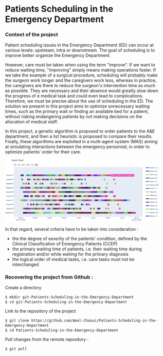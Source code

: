 # Patients Scheduling in the Emergency Department

### Context of the project

Patient scheduling issues in the Emergency Department (ED) can occur at various levels: upstream, intra or downstream. The goal of scheduling is to improve  better organize the Emergency Department.

However, care must be taken when using the term "improve". If we want to reduce waiting time, "improving" simply means making operations faster. If we take the example of a surgical procedure, scheduling will probably make the surgeon work longer and the caregivers work less, whereas in practice, the caregivers are there to reduce the surgeon's intervention time as much as possible. They are necessary and their absence would greatly slow down the progress of e medical task and could even lead to complications. Therefore, we must be precise about the use of scheduling in the ED. The solution we present in this project aims to optimize unnecessary waiting times, such as the primary wait or finding an available bed for a patient, without risking endangering patients by not making decisions on the allocation of medical staff.

In this project, a genetic algorithm is proposed to order patients to the A&E department, and then a list heuristic is proposed to compare their results. Finally, these algorithms are exploited in a multi-agent system (MAS) aiming at simulating interactions between the emergency personnel, in order to optimize patients' order for their care.


![Example of a Gantt Chart displaying the schedule of medical tasks in an ED](schedule.png)

In that regard, several criteria have to be taken into consideration : 
  - the the degree of severity of the patients' condition, defined by the Clinical Classification of Emergency Patients (CCEP) 
  - the primary waiting time of patients, i.e. their waiting time during registration and/or while waiting for the primary diagnosis
  - the logical order of medical tasks, i.e. care tasks must not be interchanged


### Recovering the project from Github : 

Create a directory

    $ mkdir git-Patients-Scheduling-in-the-Emergency-Department  
    $ cd git-Patients-Scheduling-in-the-Emergency-Department 
    
Link to the repository of the project

    $ git clone https://github.com/Amal-Chaoui/Patients-Scheduling-in-the-Emergency-Department
    $ cd Patients-Scheduling-in-the-Emergency-Department  

Pull changes from the remote repository :

    $ git pull
    
